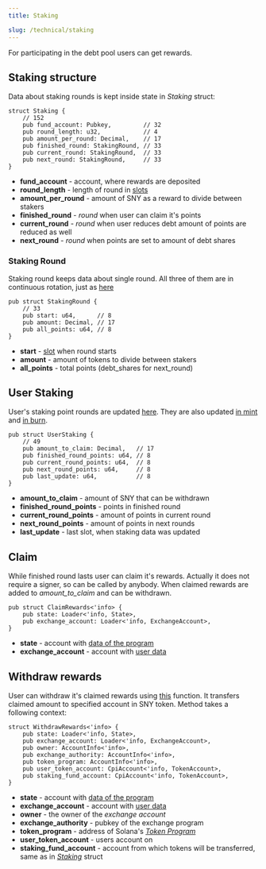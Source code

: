 ```yaml
---
title: Staking 

slug: /technical/staking
---
```


For participating in the debt pool users can get rewards.


## Staking structure

Data about staking rounds is kept inside state in _Staking_ struct:

    struct Staking {
        // 152
        pub fund_account: Pubkey,         // 32
        pub round_length: u32,            // 4
        pub amount_per_round: Decimal,    // 17
        pub finished_round: StakingRound, // 33
        pub current_round: StakingRound,  // 33
        pub next_round: StakingRound,     // 33
    }

  * **fund_account** - account, where rewards are deposited
  * **round_length** - length of round in [slots](https://docs.solana.com/terminology#slot)
  * **amount_per_round** - amount of SNY as a reward to divide between stakers
  * **finished_round** - _round_ when user can claim it's points
  * **current_round** - _round_ when user reduces debt amount of points are reduced as well
  * **next_round** - _round_ when points are set to amount of debt shares

### Staking Round

Staking round keeps data about single round. All three of them are in continuous rotation, just as [here](https://github.com/Synthetify/synthetify-protocol/blob/8bd95bc1f4f31f8e774b2b02d1866abbe35404a5/programs/exchange/src/utils.rs#L35-L125)

    pub struct StakingRound {
        // 33
        pub start: u64,      // 8
        pub amount: Decimal, // 17
        pub all_points: u64, // 8
    }

  * **start** - [slot](https://docs.solana.com/terminology#slot) when round starts
  * **amount** - amount of tokens to divide between stakers
  * **all_points** - total points (debt_shares for next_round)


## User Staking

User's staking point rounds are updated [here](https://github.com/Synthetify/synthetify-protocol/blob/8bd95bc1f4f31f8e774b2b02d1866abbe35404a5/programs/exchange/src/utils.rs#L126-L145). They are also updated [in mint](https://github.com/Synthetify/synthetify-protocol/blob/8bd95bc1f4f31f8e774b2b02d1866abbe35404a5/programs/exchange/src/lib.rs#L349-L350) and [in burn](https://github.com/Synthetify/synthetify-protocol/blob/8bd95bc1f4f31f8e774b2b02d1866abbe35404a5/programs/exchange/src/lib.rs#L660-L685).

    pub struct UserStaking {
        // 49
        pub amount_to_claim: Decimal,   // 17
        pub finished_round_points: u64, // 8
        pub current_round_points: u64,  // 8
        pub next_round_points: u64,     // 8
        pub last_update: u64,           // 8
    }

  * **amount_to_claim** - amount of SNY that can be withdrawn
  * **finished_round_points** - points in finished round
  * **current_round_points** - amount of points in current round
  * **next_round_points** - amount of points in next rounds
  * **last_update** - last slot, when staking data was updated


## Claim

While finished round lasts user can claim it's rewards. Actually it does not require a signer, so can be called by anybody. When claimed rewards are added to *amount_to_claim* and can be withdrawn.

    pub struct ClaimRewards<'info> {
        pub state: Loader<'info, State>,
        pub exchange_account: Loader<'info, ExchangeAccount>,
    }

  * **state** - account with [data of the program](/docs/technical/state)
  * **exchange_account** - account with [user data](/docs/technical/account#structure-of-account)


## Withdraw rewards

User can withdraw it's claimed rewards using [this](https://github.com/Synthetify/synthetify-protocol/blob/8bd95bc1f4f31f8e774b2b02d1866abbe35404a5/programs/exchange/src/lib.rs#L1010-L1045) function. It transfers claimed amount to specified account in SNY token. Method takes a following context:


    struct WithdrawRewards<'info> {
        pub state: Loader<'info, State>,
        pub exchange_account: Loader<'info, ExchangeAccount>,
        pub owner: AccountInfo<'info>,
        pub exchange_authority: AccountInfo<'info>,
        pub token_program: AccountInfo<'info>,
        pub user_token_account: CpiAccount<'info, TokenAccount>,
        pub staking_fund_account: CpiAccount<'info, TokenAccount>,
    }

  * **state** - account with [data of the program](/docs/technical/state)
  * **exchange_account** - account with [user data](/docs/technical/account#structure-of-account)
  * **owner** - the owner of the _exchange account_
  * **exchange_authority** - pubkey of the exchange program
  * **token_program** - address of Solana's [_Token Program_](https://spl.solana.com/token)
  * **user_token_account** - users account on 
  * **staking_fund_account** - account from which tokens will be transferred, same as in [*Staking*](/docs/technical/staking#staking-structure) struct